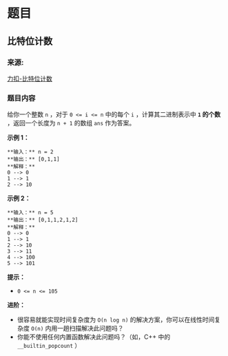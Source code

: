 # 题目

## 比特位计数

### 来源:

[力扣-比特位计数](https://leetcode.cn/problems/counting-bits)

### 题目内容

给你一个整数 `n` ，对于 `0 <= i <= n` 中的每个 `i` ，计算其二进制表示中 **`1` 的个数** ，返回一个长度为 `n + 1`
的数组 `ans` 作为答案。



**示例 1：**

    
    
    **输入：** n = 2
    **输出：** [0,1,1]
    **解释：**
    0 --> 0
    1 --> 1
    2 --> 10
    

**示例 2：**

    
    
    **输入：** n = 5
    **输出：** [0,1,1,2,1,2]
    **解释：**
    0 --> 0
    1 --> 1
    2 --> 10
    3 --> 11
    4 --> 100
    5 --> 101
    



**提示：**

  * `0 <= n <= 105`



**进阶：**

  * 很容易就能实现时间复杂度为 `O(n log n)` 的解决方案，你可以在线性时间复杂度 `O(n)` 内用一趟扫描解决此问题吗？
  * 你能不使用任何内置函数解决此问题吗？（如，C++ 中的 `__builtin_popcount` ）

